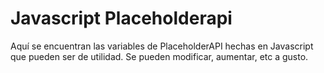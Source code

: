# Javascript Placeholderapi

Aquí se encuentran las variables de PlaceholderAPI hechas en Javascript que pueden ser de utilidad. Se pueden modificar, aumentar, etc a gusto.
